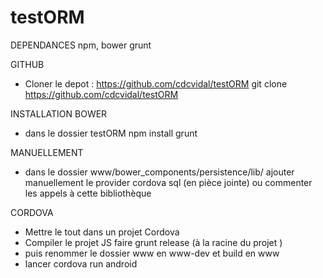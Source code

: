 # testORM

DEPENDANCES
npm, bower grunt

GITHUB
- Cloner le depot  : https://github.com/cdcvidal/testORM
git clone  https://github.com/cdcvidal/testORM

INSTALLATION BOWER
- dans le dossier testORM
npm install grunt

MANUELLEMENT
- dans le dossier www/bower_components/persistence/lib/
ajouter manuellement le provider cordova sql (en pièce jointe)
ou commenter les appels à cette bibliothèque

CORDOVA
- Mettre le tout dans un projet Cordova
- Compiler le projet JS faire 
grunt release (à la racine du projet )
- puis renommer le dossier www en www-dev et build en www
- lancer cordova run android
 
